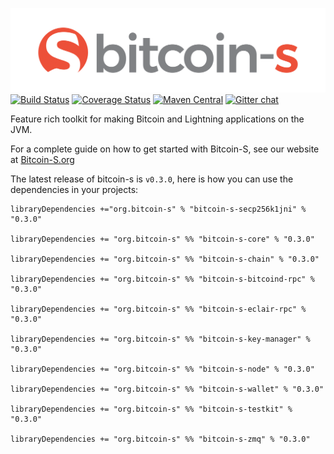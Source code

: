 ![Bitcoin-S logo](website/static/img/bitcoin-s-dark-logo.png)
[![Build Status](https://travis-ci.org/bitcoin-s/bitcoin-s.svg?branch=master)](https://travis-ci.org/bitcoin-s/bitcoin-s) [![Coverage Status](https://coveralls.io/repos/github/bitcoin-s/bitcoin-s/badge.svg?branch=master)](https://coveralls.io/github/bitcoin-s/bitcoin-s?branch=master) [![Maven Central](https://img.shields.io/badge/Maven%20Central-0.3.0-brightgreen.svg)](https://mvnrepository.com/artifact/org.bitcoin-s) [![Gitter chat](https://badges.gitter.im/gitterHQ/gitter.png)](https://gitter.im/bitcoin-s-core)

Feature rich toolkit for making Bitcoin and Lightning applications
on the JVM.

For a complete guide on how to get started with Bitcoin-S, see our website at
[Bitcoin-S.org](https://bitcoin-s.org)

The latest release of bitcoin-s is `v0.3.0`, here is how you can use the dependencies in your projects:

```
libraryDependencies +="org.bitcoin-s" % "bitcoin-s-secp256k1jni" % "0.3.0"

libraryDependencies += "org.bitcoin-s" %% "bitcoin-s-core" % "0.3.0"

libraryDependencies += "org.bitcoin-s" %% "bitcoin-s-chain" % "0.3.0"

libraryDependencies += "org.bitcoin-s" %% "bitcoin-s-bitcoind-rpc" % "0.3.0"

libraryDependencies += "org.bitcoin-s" %% "bitcoin-s-eclair-rpc" % "0.3.0"

libraryDependencies += "org.bitcoin-s" %% "bitcoin-s-key-manager" % "0.3.0"

libraryDependencies += "org.bitcoin-s" %% "bitcoin-s-node" % "0.3.0"

libraryDependencies += "org.bitcoin-s" %% "bitcoin-s-wallet" % "0.3.0"

libraryDependencies += "org.bitcoin-s" %% "bitcoin-s-testkit" % "0.3.0"

libraryDependencies += "org.bitcoin-s" %% "bitcoin-s-zmq" % "0.3.0"

```
